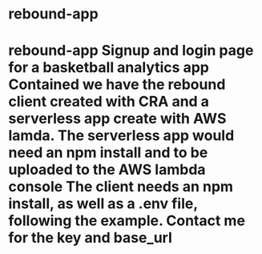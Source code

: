 # rebound-app
# rebound-app Signup and login page  for a basketball analytics app  Contained we have the rebound client created with CRA and a serverless app create with AWS lamda. The serverless app would need an npm install and to be uploaded to the AWS lambda console The client needs an npm install, as well as a .env file, following the example. Contact me for the key and base_url
